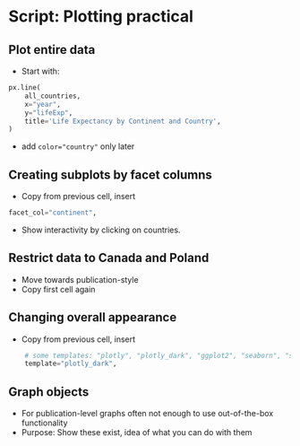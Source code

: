 # Script: Plotting practical

## Plot entire data

- Start with:

```py
px.line(
    all_countries,
    x="year",
    y="lifeExp",
    title='Life Expectancy by Continent and Country',
)
```

- add `color="country"` only later

## Creating subplots by facet columns

- Copy from previous cell, insert

```py
facet_col="continent",
```

- Show interactivity by clicking on countries.

## Restrict data to Canada and Poland

- Move towards publication-style
- Copy first cell again

## Changing overall appearance

- Copy from previous cell, insert

```py
    # some templates: "plotly", "plotly_dark", "ggplot2", "seaborn", "simple_white"
    template="plotly_dark",
```

## Graph objects

- For publication-level graphs often not enough to use out-of-the-box functionality
- Purpose: Show these exist, idea of what you can do with them
